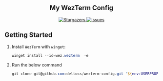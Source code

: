 <h2 align="center">My WezTerm Config</h2>

<p align="center">
  <a href="https://github.com/Deltoss/wezterm-config/stargazers">
    <img alt="Stargazers" src="https://img.shields.io/github/stars/Deltoss/wezterm-config?style=for-the-badge&logo=starship&color=C9CBFF&logoColor=D9E0EE&labelColor=302D41">
  </a>
  <a href="https://github.com/Deltoss/wezterm-config/issues">
    <img alt="Issues" src="https://img.shields.io/github/issues/Deltoss/wezterm-config?style=for-the-badge&logo=gitbook&color=B5E8E0&logoColor=D9E0EE&labelColor=302D41">
  </a>
</p>

## Getting Started

1. Install `WezTerm` with `winget`:

   ```powershell
   winget install --id=wez.wezterm  -e
   ```

2. Run the below command

   ```powershell
   git clone git@github.com:deltoss/wezterm-config.git "${env:USERPROFILE}\.config\wezterm"
   ```

